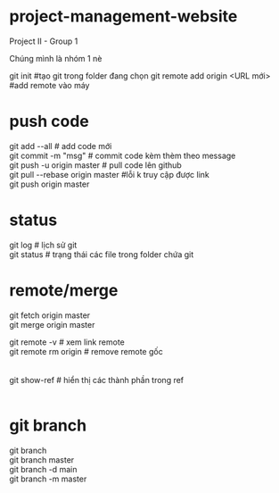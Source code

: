 # project-management-website
Project II - Group 1

Chúng mình là nhóm 1 nè

git init #tạo git trong folder đang chọn
git remote add origin <URL mới> #add remote vào máy

# push code
git add --all # add code mới <br>
git commit -m "msg" # commit code kèm thèm theo message <br>
git push -u origin master # pull code lên github <br>
git pull --rebase origin master #lỗi k truy cập được link <br>
git push origin master <br>

# status
git log # lịch sử git <br>
git status # trạng thái các file trong folder chứa git <br>

# remote/merge <br>
git fetch origin master<br>
git merge origin master<br>

git remote -v # xem link remote<br>
git remote rm origin # remove remote gốc<br><br><br>
git show-ref # hiển thị các thành phần trong ref<br><br>

# git branch<br>
git branch<br>
git branch master<br>
git branch -d main<br>
git branch -m master<br>
